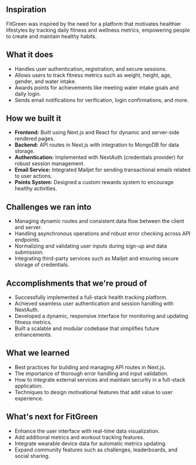 ## Inspiration

FitGreen was inspired by the need for a platform that motivates healthier lifestyles by tracking daily fitness and wellness metrics, empowering people to create and maintain healthy habits.

## What it does

- Handles user authentication, registration, and secure sessions.
- Allows users to track fitness metrics such as weight, height, age, gender, and water intake.
- Awards points for achievements like meeting water intake goals and daily login.
- Sends email notifications for verification, login confirmations, and more.

## How we built it

- **Frontend:** Built using Next.js and React for dynamic and server-side rendered pages.
- **Backend:** API routes in Next.js with integration to MongoDB for data storage.
- **Authentication:** Implemented with NextAuth (credentials provider) for robust session management.
- **Email Service:** Integrated Mailjet for sending transactional emails related to user actions.
- **Points System:** Designed a custom rewards system to encourage healthy activities.

## Challenges we ran into

- Managing dynamic routes and consistent data flow between the client and server.
- Handling asynchronous operations and robust error checking across API endpoints.
- Normalizing and validating user inputs during sign-up and data submission.
- Integrating third-party services such as Mailjet and ensuring secure storage of credentials.

## Accomplishments that we're proud of

- Successfully implemented a full-stack health tracking platform.
- Achieved seamless user authentication and session handling with NextAuth.
- Developed a dynamic, responsive interface for monitoring and updating fitness metrics.
- Built a scalable and modular codebase that simplifies future enhancements.

## What we learned

- Best practices for building and managing API routes in Next.js.
- The importance of thorough error handling and input validation.
- How to integrate external services and maintain security in a full-stack application.
- Techniques to design motivational features that add value to user experience.

## What's next for FitGreen

- Enhance the user interface with real-time data visualization.
- Add additional metrics and workout tracking features.
- Integrate wearable device data for automatic metrics updating.
- Expand community features such as challenges, leaderboards, and social sharing.
